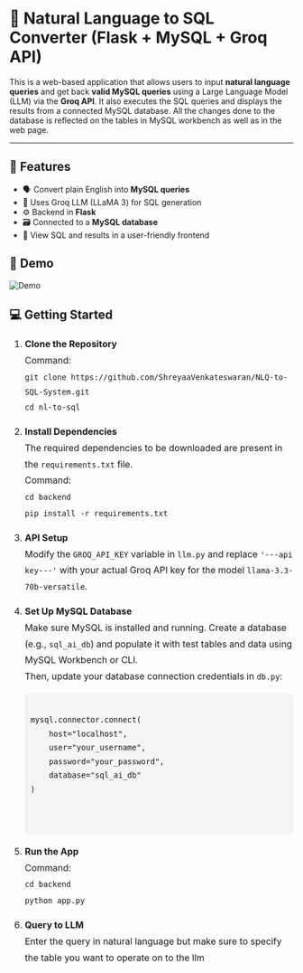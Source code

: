    # 🧠 Natural Language to SQL Converter (Flask + MySQL + Groq API)

This is a web-based application that allows users to input **natural language queries** and get back **valid MySQL queries** using a Large Language Model (LLM) via the **Groq API**. It also executes the SQL queries and displays the results from a connected MySQL database. All the changes done to the database is reflected on the tables in MySQL workbench as well as in the web page. 

---

## 📌 Features

- 🗣 Convert plain English into **MySQL queries**
- 🧠 Uses Groq LLM (LLaMA 3) for SQL generation
- ⚙️ Backend in **Flask**
- 🗃 Connected to a **MySQL database**
- 🧩 View SQL and results in a user-friendly frontend



## 🚀 Demo

![Demo](./assets/demo.gif)

## 💻 Getting Started

<ol style="line-height: 1.8; font-size: 16px;">
  <li style="margin-bottom: 15px;">
    <strong>Clone the Repository</strong><br>
    Command:<br>
    <code>git clone https://github.com/ShreyaaVenkateswaran/NLQ-to-SQL-System.git</code><br>
    <code>cd nl-to-sql</code>
  </li>

  <li style="margin-bottom: 15px;">
    <strong>Install Dependencies</strong><br>
    The required dependencies to be downloaded are present in the <code>requirements.txt</code> file.<br>
    Command:<br>
    <code>cd backend</code><br>
    <code>pip install -r requirements.txt</code>
  </li>

  <li style="margin-bottom: 15px;">
    <strong>API Setup</strong><br>
    Modify the <code>GROQ_API_KEY</code> variable in <code>llm.py</code> and replace <code>'---api key---'</code> with your actual Groq API key for the model <code>llama-3.3-70b-versatile</code>.
  </li>

  <li style="margin-bottom: 15px;">
    <strong>Set Up MySQL Database</strong><br>
    Make sure MySQL is installed and running. Create a database (e.g., <code>sql_ai_db</code>) and populate it with test tables and data using MySQL Workbench or CLI.<br>
    Then, update your database connection credentials in <code>db.py</code>:
    <pre style="background-color: #f4f4f4; padding: 10px; border-radius: 5px;">
<code>
mysql.connector.connect(
    host="localhost",
    user="your_username",
    password="your_password",
    database="sql_ai_db"
)
</code>
    </pre>
  </li>

  <li style="margin-bottom: 15px;">
    <strong>Run the App</strong><br>
     Command:<br>
    <code>cd backend</code><br>
    <code>python app.py</code>
  </li>

 <li style="margin-bottom: 15px;">
    <strong>Query to LLM</strong><br>
    Enter the query in natural language but make sure to specify the table you want to operate on to the llm
  </li>  
</ol>



  
